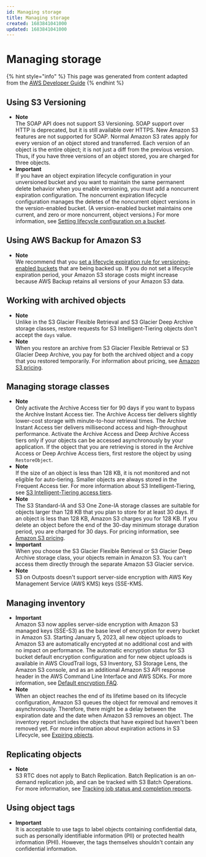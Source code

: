 ```yaml
---
id: Managing storage
title: Managing storage
created: 1683841041000
updated: 1683841041000
---
```

# Managing storage

{% hint style="info" %}
This page was generated from content adapted from the [AWS Developer Guide](https://github.com/awsdocs/amazon-s3-userguide.git)
{% endhint %}

## Using S3 Versioning

- **Note**  
The SOAP API does not support S3 Versioning\. SOAP support over HTTP is deprecated, but it is still available over HTTPS\. New Amazon S3 features are not supported for SOAP\.
Normal Amazon S3 rates apply for every version of an object stored and transferred\. Each version of an object is the entire object; it is not just a diff from the previous version\. Thus, if you have three versions of an object stored, you are charged for three objects\.
- **Important**  
If you have an object expiration lifecycle configuration in your unversioned bucket and you want to maintain the same permanent delete behavior when you enable versioning, you must add a noncurrent expiration configuration\. The noncurrent expiration lifecycle configuration manages the deletes of the noncurrent object versions in the version\-enabled bucket\. \(A version\-enabled bucket maintains one current, and zero or more noncurrent, object versions\.\) For more information, see [Setting lifecycle configuration on a bucket](how-to-set-lifecycle-configuration-intro.md)\.


## Using AWS Backup for Amazon S3

- **Note**  
We recommend that you [ set a lifecycle expiration rule for versioning\-enabled buckets](https://docs.aws.amazon.com/AmazonS3/latest/userguide/lifecycle-configuration-examples.html#lifecycle-config-conceptual-ex6) that are being backed up\. If you do not set a lifecycle expiration period, your Amazon S3 storage costs might increase because AWS Backup retains all versions of your Amazon S3 data\.


## Working with archived objects

- **Note**  
Unlike in the S3 Glacier Flexible Retrieval and S3 Glacier Deep Archive storage classes, restore requests for S3 Intelligent\-Tiering objects don't accept the `days` value\.
- **Note**  
When you restore an archive from S3 Glacier Flexible Retrieval or S3 Glacier Deep Archive, you pay for both the archived object and a copy that you restored temporarily\. For information about pricing, see [Amazon S3 pricing](https://aws.amazon.com/s3/pricing/)\.


## Managing storage classes

- **Note**  
Only activate the Archive Access tier for 90 days if you want to bypass the Archive Instant Access tier\. The Archive Access tier delivers slightly lower\-cost storage with minute\-to\-hour retrieval times\. The Archive Instant Access tier delivers millisecond access and high\-throughput performance\.
Activate the Archive Access and Deep Archive Access tiers only if your objects can be accessed asynchronously by your application\. If the object that you are retrieving is stored in the Archive Access or Deep Archive Access tiers, first restore the object by using `RestoreObject`\.
- **Note**  
If the size of an object is less than 128 KB, it is not monitored and not eligible for auto\-tiering\. Smaller objects are always stored in the Frequent Access tier\. For more information about S3 Intelligent\-Tiering, see [S3 Intelligent\-Tiering access tiers](intelligent-tiering-overview.md#intel-tiering-tier-definition)\.
- **Note**  
The S3 Standard\-IA and S3 One Zone\-IA storage classes are suitable for objects larger than 128 KB that you plan to store for at least 30 days\. If an object is less than 128 KB, Amazon S3 charges you for 128 KB\. If you delete an object before the end of the 30\-day minimum storage duration period, you are charged for 30 days\. For pricing information, see [Amazon S3 pricing](https://aws.amazon.com/s3/pricing/)\.
- **Important**  
When you choose the S3 Glacier Flexible Retrieval or S3 Glacier Deep Archive storage class, your objects remain in Amazon S3\. You can't access them directly through the separate Amazon S3 Glacier service\.
- **Note**  
S3 on Outposts doesn't support server\-side encryption with AWS Key Management Service \(AWS KMS\) keys \(SSE\-KMS\.


## Managing inventory

- **Important**  
Amazon S3 now applies server\-side encryption with Amazon S3 managed keys \(SSE\-S3\) as the base level of encryption for every bucket in Amazon S3\. Starting January 5, 2023, all new object uploads to Amazon S3 are automatically encrypted at no additional cost and with no impact on performance\. The automatic encryption status for S3 bucket default encryption configuration and for new object uploads is available in AWS CloudTrail logs, S3 Inventory, S3 Storage Lens, the Amazon S3 console, and as an additional Amazon S3 API response header in the AWS Command Line Interface and AWS SDKs\. For more information, see [Default encryption FAQ](https://docs.aws.amazon.com/AmazonS3/latest/userguide/default-encryption-faq.html)\.
- **Note**  
When an object reaches the end of its lifetime based on its lifecycle configuration, Amazon S3 queues the object for removal and removes it asynchronously\. Therefore, there might be a delay between the expiration date and the date when Amazon S3 removes an object\. The inventory report includes the objects that have expired but haven't been removed yet\. For more information about expiration actions in S3 Lifecycle, see [Expiring objects](lifecycle-expire-general-considerations.md)\.


## Replicating objects

- **Note**  
S3 RTC does not apply to Batch Replication\. Batch Replication is an on\-demand replication job, and can be tracked with S3 Batch Operations\. For more information, see [Tracking job status and completion reports](batch-ops-job-status.md)\.


## Using object tags

- **Important**  
It is acceptable to use tags to label objects containing confidential data, such as personally identifiable information \(PII\) or protected health information \(PHI\)\. However, the tags themselves shouldn't contain any confidential information\.

